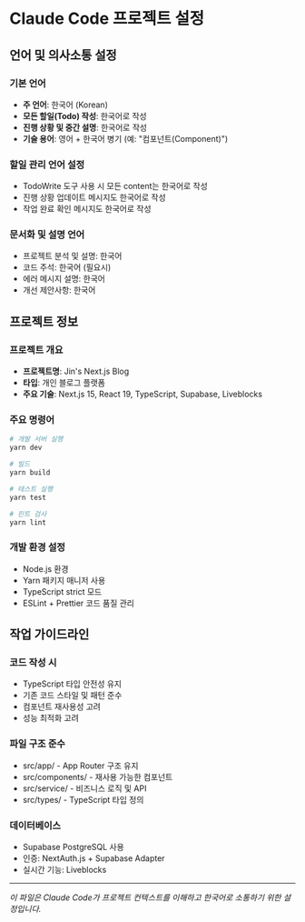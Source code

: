 # Claude Code 프로젝트 설정

## 언어 및 의사소통 설정

### 기본 언어
- **주 언어**: 한국어 (Korean)
- **모든 할일(Todo) 작성**: 한국어로 작성
- **진행 상황 및 중간 설명**: 한국어로 작성
- **기술 용어**: 영어 + 한국어 병기 (예: "컴포넌트(Component)")

### 할일 관리 언어 설정
- TodoWrite 도구 사용 시 모든 content는 한국어로 작성
- 진행 상황 업데이트 메시지도 한국어로 작성
- 작업 완료 확인 메시지도 한국어로 작성

### 문서화 및 설명 언어
- 프로젝트 분석 및 설명: 한국어
- 코드 주석: 한국어 (필요시)
- 에러 메시지 설명: 한국어
- 개선 제안사항: 한국어

## 프로젝트 정보

### 프로젝트 개요
- **프로젝트명**: Jin's Next.js Blog
- **타입**: 개인 블로그 플랫폼
- **주요 기술**: Next.js 15, React 19, TypeScript, Supabase, Liveblocks

### 주요 명령어
```bash
# 개발 서버 실행
yarn dev

# 빌드
yarn build

# 테스트 실행
yarn test

# 린트 검사
yarn lint
```

### 개발 환경 설정
- Node.js 환경
- Yarn 패키지 매니저 사용
- TypeScript strict 모드
- ESLint + Prettier 코드 품질 관리

## 작업 가이드라인

### 코드 작성 시
- TypeScript 타입 안전성 유지
- 기존 코드 스타일 및 패턴 준수
- 컴포넌트 재사용성 고려
- 성능 최적화 고려

### 파일 구조 준수
- src/app/ - App Router 구조 유지
- src/components/ - 재사용 가능한 컴포넌트
- src/service/ - 비즈니스 로직 및 API
- src/types/ - TypeScript 타입 정의

### 데이터베이스
- Supabase PostgreSQL 사용
- 인증: NextAuth.js + Supabase Adapter
- 실시간 기능: Liveblocks

---

*이 파일은 Claude Code가 프로젝트 컨텍스트를 이해하고 한국어로 소통하기 위한 설정입니다.*